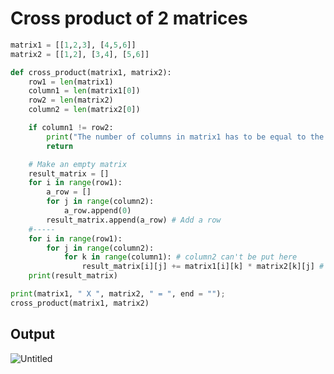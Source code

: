 # Cross product of 2 matrices

~~~python
matrix1 = [[1,2,3], [4,5,6]]
matrix2 = [[1,2], [3,4], [5,6]]

def cross_product(matrix1, matrix2):
    row1 = len(matrix1)
    column1 = len(matrix1[0])
    row2 = len(matrix2)
    column2 = len(matrix2[0])

    if column1 != row2:
        print("The number of columns in matrix1 has to be equal to the number of rows in matrix2.")
        return

    # Make an empty matrix
    result_matrix = []
    for i in range(row1):
        a_row = []
        for j in range(column2):
            a_row.append(0)
        result_matrix.append(a_row) # Add a row
    #-----
    for i in range(row1):
        for j in range(column2):
            for k in range(column1): # column2 can't be put here
                result_matrix[i][j] += matrix1[i][k] * matrix2[k][j] # Fix the row of matrix1 and the column of matrix2
    print(result_matrix)

print(matrix1, " X ", matrix2, " = ", end = "");
cross_product(matrix1, matrix2)
~~~
## Output
![Untitled](https://user-images.githubusercontent.com/67142421/149186390-e335f0b8-e312-425d-a137-444dd8178690.png)
